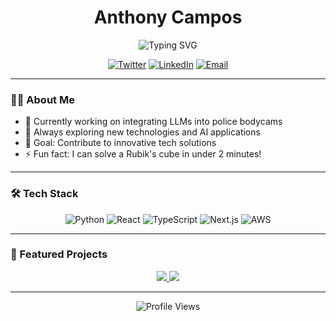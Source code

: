 <h1 align="center">Anthony Campos</h1>

<p align="center">
  <img src="https://readme-typing-svg.herokuapp.com?font=Fira+Code&size=22&duration=3000&pause=1000&color=00FFFF&center=true&vCenter=true&width=500&lines=AI+Enthusiast+%7C+App+Developer;Northeastern+University+Student;Crafting+the+Future+with+Code" alt="Typing SVG" />
</p>

<p align="center">
  <a href="https://twitter.com/heyanthonny"><img src="https://img.shields.io/badge/Twitter-1DA1F2?style=for-the-badge&logo=twitter&logoColor=white" alt="Twitter"></a>
  <a href="https://www.linkedin.com/in/yourusername/"><img src="https://img.shields.io/badge/LinkedIn-0077B5?style=for-the-badge&logo=linkedin&logoColor=white" alt="LinkedIn"></a>
  <a href="mailto:anthonyrubencampos@gmail.com"><img src="https://img.shields.io/badge/Email-D14836?style=for-the-badge&logo=gmail&logoColor=white" alt="Email"></a>
</p>

---

### 👨‍💻 About Me

- 🔭 Currently working on integrating LLMs into police bodycams
- 🌱 Always exploring new technologies and AI applications
- 🎯 Goal: Contribute to innovative tech solutions
- ⚡ Fun fact: I can solve a Rubik's cube in under 2 minutes!

---

### 🛠 Tech Stack

<p align="center">
  <img src="https://img.shields.io/badge/Python-3776AB?style=flat-square&logo=python&logoColor=white" alt="Python">
  <img src="https://img.shields.io/badge/React-20232A?style=flat-square&logo=react&logoColor=61DAFB" alt="React">
  <img src="https://img.shields.io/badge/TypeScript-007ACC?style=flat-square&logo=typescript&logoColor=white" alt="TypeScript">
  <img src="https://img.shields.io/badge/Next.js-000000?style=flat-square&logo=next.js&logoColor=white" alt="Next.js">
  <img src="https://img.shields.io/badge/AWS-232F3E?style=flat-square&logo=amazon-aws&logoColor=white" alt="AWS">
</p>

---

### 🚀 Featured Projects

<div align="center">
  <a href="https://github.com/yourusername/avisari">
    <img src="https://github-readme-stats.vercel.app/api/pin/?username=yourusername&repo=avisari&theme=react" />
  </a>
  <a href="https://github.com/yourusername/nota">
    <img src="https://github-readme-stats.vercel.app/api/pin/?username=yourusername&repo=nota&theme=react" />
  </a>
</div>

---

<p align="center">
  <img src="https://komarev.com/ghpvc/?username=yourusername&color=blue&style=flat-square&label=Profile+Views" alt="Profile Views">
</p>
